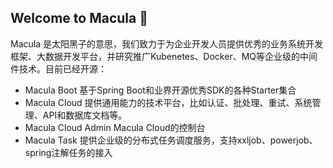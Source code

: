 ## Welcome to Macula 👋

Macula 是太阳黑子的意思，我们致力于为企业开发人员提供优秀的业务系统开发框架、大数据开发平台，并研究推广Kubenetes、Docker、MQ等企业级的中间件技术。目前已经开源：

- Macula Boot 基于Spring Boot和业界开源优秀SDK的各种Starter集合
- Macula Cloud 提供通用能力的技术平台，比如认证、批处理、重试、系统管理、API和数据库文档等。
- Macula Cloud Admin Macula Cloud的控制台
- Macula Task 提供企业级的分布式任务调度服务，支持xxljob、powerjob、spring注解任务的接入
